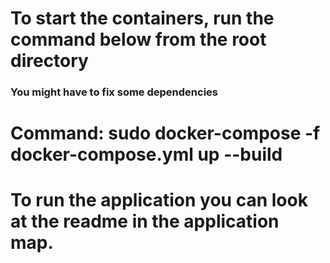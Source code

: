 # To start the containers, run the command below from the root directory
### You might have to fix some dependencies

# Command: sudo docker-compose -f docker-compose.yml up  --build

# To run the application you can look at the readme in the application map.